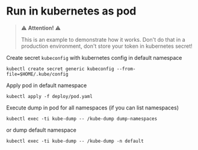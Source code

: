 # Run in kubernetes as pod

> ⚠️ **Attention!** ⚠️
> 
> This is an example to demonstrate how it works.
> Don't do that in a production environment, don't store your token in kubernetes secret!

Create secret `kubeconfig` with kubernetes config in default namespace

```shell
kubectl create secret generic kubeconfig --from-file=$HOME/.kube/config
```

Apply pod in default namespace

```shell
kubectl apply -f deploy/pod.yaml
```

Execute dump in pod for all namespaces (if you can list namespaces)

```shell
kubectl exec -ti kube-dump -- /kube-dump dump-namespaces
```

or dump default namespace

```shell
kubectl exec -ti kube-dump -- /kube-dump -n default
```

